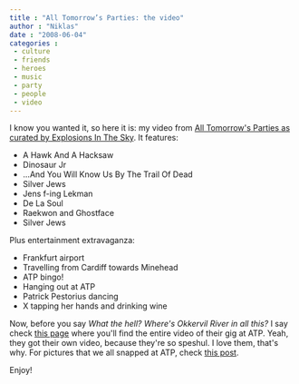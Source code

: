```yaml
---
title : "All Tomorrow’s Parties: the video"
author : "Niklas"
date : "2008-06-04"
categories : 
 - culture
 - friends
 - heroes
 - music
 - party
 - people
 - video
---
```


I know you wanted it, so here it is: my video from [All Tomorrow's Parties as curated by Explosions In The Sky](http://www.atpfestival.com/archive/archived_event.php?archive=112). It features:

- A Hawk And A Hacksaw
- Dinosaur Jr
- ...And You Will Know Us By The Trail Of Dead
- Silver Jews
- Jens f-ing Lekman
- De La Soul
- Raekwon and Ghostface
- Silver Jews
  

Plus entertainment extravaganza:

- Frankfurt airport
- Travelling from Cardiff towards Minehead
- ATP bingo!
- Hanging out at ATP
- Patrick Pestorius dancing
- X tapping her hands and drinking wine
  

Now, before you say _What the hell? Where's Okkervil River in all this?_ I say check [this page](https://niklasblog.com/?p=1471) where you'll find the entire video of their gig at ATP. Yeah, they got their own video, because they're so speshul. I love them, that's why. For pictures that we all snapped at ATP, check [this post](https://niklasblog.com/?p=1473).

Enjoy!
